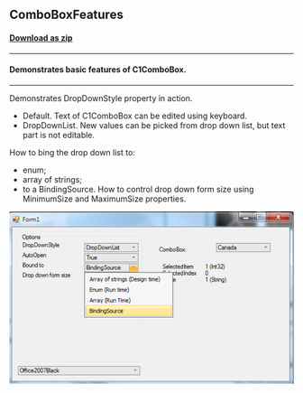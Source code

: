 ## ComboBoxFeatures
#### [Download as zip](https://grapecity.github.io/DownGit/#/home?url=https://github.com/GrapeCity/ComponentOne-WinForms-Samples/tree/master/NetFramework\Input\CS\ComboBoxFeatures)
____
#### Demonstrates basic features of C1ComboBox. 
____
Demonstrates DropDownStyle property in action.

* Default. Text of C1ComboBox can be edited using keyboard.
* DropDownList. New values can be picked from drop down list, but text part is not editable.

How to bing the drop down list to:

* enum;
* array of strings;
* to a BindingSource.
How to control drop down form size using MinimumSize and MaximumSize properties.

![screenshot](screenshot.png)
